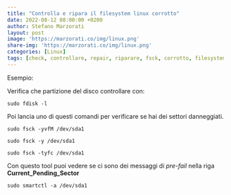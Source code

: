 ```yaml
---
title: "Controlla e ripara il filesystem linux corrotto"
date: 2022-08-12 08:00:00 +0200
author: Stefano Marzorati
layout: post
image: 'https://marzorati.co/img/linux.png'
share-img: 'https://marzorati.co/img/linux.png'
categories: [Linux]
tags: [check, controllare, repair, riparare, fsck, corrotto, filesystem, badblock, blocchi, danneggiati]
---
```

Esempio:   

Verifica che partizione del disco controllare con:   

`sudo fdisk -l`

Poi lancia uno di questi comandi per verificare se hai dei settori danneggiati.   

`sudo fsck -yvfM /dev/sda1`
	
`sudo fsck -y /dev/sda1`  
		
`sudo fsck -tyfc /dev/sda1`

Con questo tool puoi vedere se ci sono dei messaggi di *pre-fail* nella riga **Current_Pending_Sector**   

`sudo smartctl -a /dev/sda1`
	